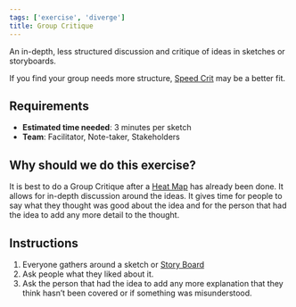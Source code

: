 ```yaml
---
tags: ['exercise', 'diverge']
title: Group Critique
---
```


An in-depth, less structured discussion and critique of ideas in sketches or
storyboards.

If you find your group needs more structure, [Speed Crit](/exercises/speed-crit.md) may
be a better fit.

## Requirements

- **Estimated time needed**: 3 minutes per sketch
- **Team**: Facilitator, Note-taker, Stakeholders

## Why should we do this exercise?

It is best to do a Group Critique after a [Heat Map](/exercises/heat-map) has already
been done. It allows for in-depth discussion around the ideas. It gives time for
people to say what they thought was good about the idea and for the person that
had the idea to add any more detail to the thought.

## Instructions

1. Everyone gathers around a sketch or [Story Board](/exercises/3-step-storyboards.md)
2. Ask people what they liked about it.
3. Ask the person that had the idea to add any more explanation that
   they think hasn’t been covered or if something was misunderstood.
